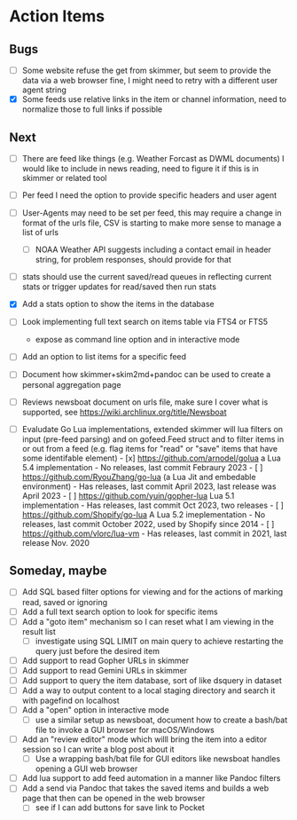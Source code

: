 
# Action Items

## Bugs

- [ ] Some website refuse the get from skimmer, but seem to provide the data via a web browser fine, I might need to retry with a different user agent string
- [x] Some feeds use relative links in the item or channel information, need to normalize those to full links if possible

## Next

- [ ] There are feed like things (e.g. Weather Forcast as DWML documents) I would like to include in news reading, need to figure it if this is in skimmer or related tool
- [ ] Per feed I need the option to provide specific headers and user agent
- [ ] User-Agents may need to be set per feed, this may require a change in format of the urls file, CSV is starting to make more sense to manage a list of urls
	- [ ] NOAA Weather API suggests including a contact email in header string, for problem responses, should provide for that
- [ ] stats should use the current saved/read queues in reflecting current stats or trigger updates for read/saved then run stats
- [x] Add a stats option to show the items in the database
- [ ] Look implementing full text search on items table via FTS4 or FTS5
	- expose as command line option and in interactive mode
- [ ] Add an option to list items for a specific feed
- [ ] Document how skimmer+skim2md+pandoc can be used to create a personal aggregation page
- [ ] Reviews newsboat document on urls file, make sure I cover what is supported, see https://wiki.archlinux.org/title/Newsboat
- [ ] Evaludate Go Lua implementations, extended skimmer will lua filters on input (pre-feed parsing) and on gofeed.Feed struct
      and to filter items in or out from a feed (e.g. flag items for "read" or "save" items that have some identifable element)
      - [x] https://github.com/arnodel/golua a Lua 5.4 implementation
      	- No releases, last commit Febraury 2023
      - [ ] https://github.com/RyouZhang/go-lua (a Lua Jit and embedable environment)
      	- Has releases, last commit April 2023, last release was April 2023
      - [ ] https://github.com/yuin/gopher-lua Lua 5.1 implementation
      	- Has releases, last commit Oct 2023, two releases
      - [ ] https://github.com/Shopify/go-lua A Lua 5.2 imeplementation
      	- No releases, last commit October 2022, used by Shopify since 2014
      - [ ] https://github.com/vlorc/lua-vm
      	- Has releases, last commit in 2021, last release Nov. 2020


## Someday, maybe

- [ ] Add SQL based filter options for viewing and for the actions of marking read, saved or ignoring
- [ ] Add a full text search option to look for specific items
- [ ] Add a "goto item" mechanism so I can reset what I am viewing in the result list
    - [ ] investigate using SQL LIMIT on main query to achieve restarting the query just before the desired item
- [ ] Add support to read Gopher URLs in skimmer
- [ ] Add support to read Gemini URLs in skimmer
- [ ] Add support to query the item database, sort of like dsquery in dataset
- [ ] Add a way to output content to a local staging directory and search it with pagefind on localhost
- [ ] Add a "open" option in interactive mode
    - [ ] use a similar setup as newsboat, document how to create a bash/bat file to invoke a GUI browser for macOS/Windows
- [ ] Add an "review editor" mode which willl bring the item into a editor session so I can write a blog post about it 
    - [ ] Use a wrapping bash/bat file for GUI editors like newsboat handles opening a GUI web browser
- [ ] Add lua support to add feed automation in a manner like Pandoc filters
- [ ] Add a send via Pandoc that takes the saved items and builds a web page that then can be opened in the web browser
    - [ ] see if I can add buttons for save link to Pocket

